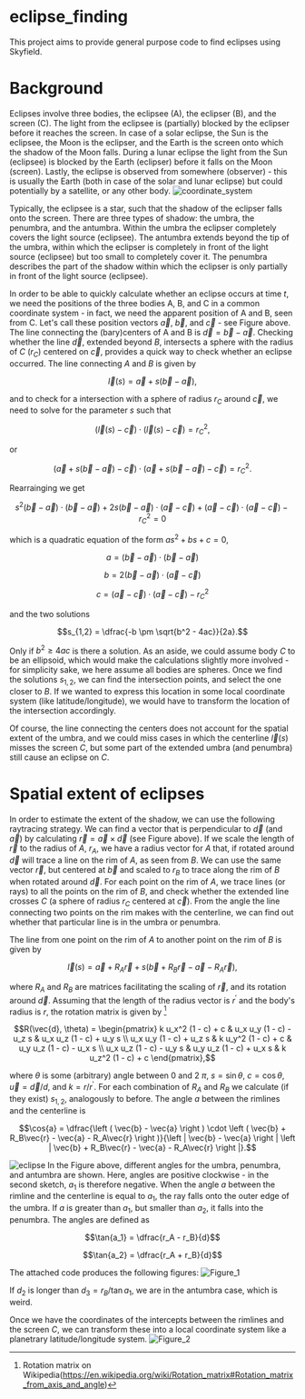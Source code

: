 # eclipse_finding
This project aims to provide general purpose code to find eclipses using Skyfield.

# Background

Eclipses involve three bodies, the eclipsee (A), the eclipser (B), and the screen (C). The light from the eclipsee is (partially) blocked by the eclipser before it reaches the screen. In case of a solar eclipse, the Sun is the eclipsee, the Moon is the eclipser, and the Earth is the screen onto which the shadow of the Moon falls. During a lunar eclipse the light from the Sun (eclipsee) is blocked by the Earth (eclipser) before it falls on the Moon (screen). Lastly, the eclipse is observed from somewhere (observer) - this is usually the Earth (both in case of the solar and lunar eclipse) but could potentially by a satellite, or any other body.
![coordinate_system](https://github.com/user-attachments/assets/76f8e22f-5745-4059-be8f-5a0602e98e6d)

Typically, the eclipsee is a star, such that the shadow of the eclipser falls onto the screen. There are three types of shadow: the umbra, the penumbra, and the antumbra. Within the umbra the eclipser completely covers the light source (eclipsee). The antumbra extends beyond the tip of the umbra, within which the eclipser is completely in front of the light source (eclipsee) but too small to completely cover it. The penumbra describes the part of the shadow within which the eclipser is only partially in front of the light source (eclipsee).

In order to be able to quickly calculate whether an eclipse occurs at time $t$, we need the positions of the three bodies A, B, and C in a common coordinate system - in fact, we need the apparent position of A and B, seen from C. Let's call these position vectors $\vec{a}$, $\vec{b}$, and $\vec{c}$ - see Figure above. The line connecting the (bary)centers of A and B is $\vec{d} = \vec{b} - \vec{a}$. Checking whether the line $\vec{d}$, extended beyond $B$, intersects a sphere with the radius of $C$ ($r_C$) centered on $\vec{c}$, provides a quick way to check whether an eclipse occurred. The line connecting $A$ and $B$ is given by

$$\vec{l}(s) = \vec{a} + s\left ( \vec{b} - \vec{a} \right ),$$

and to check for a intersection with a sphere of radius $r_C$ around $\vec{c}$, we need to solve for the parameter $s$ such that

$$\left ( \vec{l}(s) - \vec{c} \right ) \cdot \left ( \vec{l}(s) - \vec{c} \right ) = r_C^2, $$

or

$$\left ( \vec{a} + s\left ( \vec{b} - \vec{a} \right ) - \vec{c} \right ) \cdot \left ( \vec{a} + s\left ( \vec{b} - \vec{a} \right ) - \vec{c} \right ) = r_C^2.$$

Rearrainging we get

$$s^2 \left ( \vec{b} - \vec{a} \right ) \cdot \left ( \vec{b} - \vec{a} \right ) + 2s \left ( \vec{b} - \vec{a} \right ) \cdot \left ( \vec{a} - \vec{c} \right ) + \left ( \vec{a} - \vec{c} \right ) \cdot \left ( \vec{a} - \vec{c} \right ) - r_C^2 = 0$$

which is a quadratic equation of the form $as^2 + bs + c = 0$,

$$a = \left ( \vec{b} - \vec{a} \right ) \cdot \left ( \vec{b} - \vec{a} \right )$$

$$b = 2 \left ( \vec{b} - \vec{a} \right ) \cdot \left ( \vec{a} - \vec{c} \right )$$

$$c = \left ( \vec{a} - \vec{c} \right ) \cdot \left ( \vec{a} - \vec{c} \right ) - r_C^2$$

and the two solutions

$$s_{1,2} = \dfrac{-b \pm \sqrt{b^2 - 4ac}}{2a}.$$

Only if $b^2 \ge 4ac$ is there a solution. As an aside, we could assume body $C$ to be an ellipsoid, which would make the calculations slightly more involved - for simplicity sake, we here assume all bodies are spheres. Once we find the solutions $s_{1,2}$, we can find the intersection points, and select the one closer to $B$. If we wanted to express this location in some local coordinate system (like latitude/longitude), we would have to transform the location of the intersection accordingly.

Of course, the line connecting the centers does not account for the spatial extent of the umbra, and we could miss cases in which the centerline $\vec{l}(s)$ misses the screen $C$, but some part of the extended umbra (and penumbra) still cause an eclipse on $C$.

# Spatial extent of eclipses

In order to estimate the extent of the shadow, we can use the following raytracing strategy. We can find a vector that is perpendicular to $\vec{d}$ (and $\vec{a}$) by calculating $\vec{r} = \vec{a} \times \vec{d}$ (see Figure above). If we scale the length of $\vec{r}$ to the radius of $A$, $r_A$, we have a radius vector for $A$ that, if rotated around $\vec{d}$ will trace a line on the rim of $A$, as seen from $B$. We can use the same vector $\vec{r}$, but centered at $\vec{b}$ and scaled to $r_B$ to trace along the rim of $B$ when rotated around $\vec{d}$. For each point on the rim of $A$, we trace lines (or rays) to all the points on the rim of $B$, and check whether the extended line crosses $C$ (a sphere of radius $r_C$ centered at $\vec{c}$). From the angle the line connecting two points on the rim makes with the centerline, we can find out whether that particular line is in the umbra or penumbra.

The line from one point on the rim of $A$ to another point on the rim of $B$ is given by

$$\vec{l}(s) = \vec{a} + R_A \vec{r} + s \left (\vec{b} + R_B\vec{r} - \vec{a} - R_A\vec{r} \right ),$$

where $R_A$ and $R_B$ are matrices facilitating the scaling of $\vec{r}$, and its rotation around $\vec{d}$. Assuming that the length of the radius vector is $r^\prime$ and the body's radius is $r$, the rotation matrix is given by [^1]

$$R(\vec{d}, \theta) = \begin{pmatrix}
		k u_x^2 (1 - c) + c     & u_x u_y (1 - c) - u_z s & u_x u_z (1 - c) + u_y s \\
		u_x u_y (1 - c) + u_z s & k u_y^2 (1 - c) + c     & u_y u_z (1 - c) - u_x s \\
		u_x u_z (1 - c) - u_y s & u_y u_z (1 - c) + u_x s & k u_z^2 (1 - c) + c
		\end{pmatrix},$$

where $\theta$ is some (arbitrary) angle between 0 and 2 $\pi$, $s = \sin{\theta}$, $c = \cos{\theta}$, $\vec{u} = \vec{d}/d$, and $k = r/r^\prime$. For each combination of $R_A$ and $R_B$ we calculate (if they exist) $s_{1,2}$, analogously to before. The angle $a$ between the rimlines and the centerline is

$$\cos{a} = \dfrac{\left ( \vec{b} - \vec{a} \right ) \cdot \left ( \vec{b} + R_B\vec{r} - \vec{a} - R_A\vec{r} \right )}{\left | \vec{b} - \vec{a} \right | \left | \vec{b} + R_B\vec{r} - \vec{a} - R_A\vec{r} \right |}.$$

![eclipse](https://github.com/user-attachments/assets/121153d5-9be6-42ef-accd-2bba3d585376)
In the Figure above, different angles for the umbra, penumbra, and antumbra are shown. Here, angles are positive clockwise - in the second sketch, $a_1$ is therefore negative. When the angle $a$ between the rimline and the centerline is equal to $a_1$, the ray falls onto the outer edge of the umbra. If $a$ is greater than $a_1$, but smaller than $a_2$, it falls into the penumbra. The angles are defined as

$$\tan{a_1} = \dfrac{r_A - r_B}{d}$$

$$\tan{a_2} = \dfrac{r_A + r_B}{d}$$

The attached code produces the following figures:
![Figure_1](https://github.com/user-attachments/assets/7ccd3c9a-2b7b-43b0-8221-dd609156d232)


If $d_2$ is longer than $d_3 = r_B/\tan{a_1}$, we are in the antumbra case, which is weird.

Once we have the coordinates of the intercepts between the rimlines and the screen $C$, we can transform these into a local coordinate system like a planetrary latitude/longitude system.
![Figure_2](https://github.com/user-attachments/assets/5cd90a8e-9bfe-4e2a-95d7-c7be5a8451b7)

[^1]: Rotation matrix on Wikipedia(https://en.wikipedia.org/wiki/Rotation_matrix#Rotation_matrix_from_axis_and_angle)

